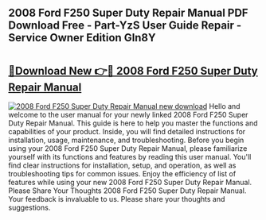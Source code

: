 ## 2008 Ford F250 Super Duty Repair Manual PDF Download Free - Part-YzS User Guide Repair - Service Owner Edition GIn8Y

# <h2><a href="http://bc4579.oget.top/?id=2008+Ford+F250+Super+Duty+Repair+Manual">🔗Download New 👉🔴 2008 Ford F250 Super Duty Repair Manual</a></h2>

[![2008 Ford F250 Super Duty Repair Manual new download](https://i.imgur.com/5g1atiW.png)](http://bc4579.oget.top/?id=2008+Ford+F250+Super+Duty+Repair+Manual)
Hello and welcome to the user manual for your newly linked 2008 Ford F250 Super Duty Repair Manual. This guide is here to help you master the functions and capabilities of your product. Inside, you will find detailed instructions for installation, usage, maintenance, and troubleshooting. Before you begin using your 2008 Ford F250 Super Duty Repair Manual, please familiarize yourself with its functions and features by reading this user manual. You'll find clear instructions for installation, setup, and operation, as well as troubleshooting tips for common issues. Enjoy the efficiency of list of features while using your new 2008 Ford F250 Super Duty Repair Manual. Please Share Your Thoughts 2008 Ford F250 Super Duty Repair Manual. Your feedback is invaluable to us. Please share your thoughts and suggestions.
